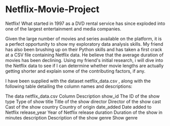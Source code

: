 # Netflix-Movie-Project

Netflix! What started in 1997 as a DVD rental service has since exploded into one of the largest entertainment and media companies.

Given the large number of movies and series available on the platform, it is a perfect opportunity to show my exploratory data analysis skills. My friend has also been brushing up on their Python skills and has taken a first crack at a CSV file containing Netflix data. He believe that the average duration of movies has been declining. Using my friend's initial research, i will dive into the Netflix data to see if I can determine whether movie lengths are actually getting shorter and explain some of the contributing factors, if any.

I have been supplied with the dataset netflix_data.csv , along with the following table detailing the column names and descriptions:

The data
netflix_data.csv
Column	Description
show_id	The ID of the show
type	Type of show
title	Title of the show
director	Director of the show
cast	Cast of the show
country	Country of origin
date_added	Date added to Netflix
release_year	Year of Netflix release
duration	Duration of the show in minutes
description	Description of the show
genre	Show genre

